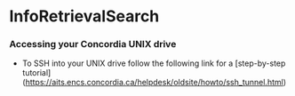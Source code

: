 # InfoRetrievalSearch

### Accessing your Concordia UNIX drive
 * To SSH into your UNIX drive follow the following link for a [step-by-step tutorial] (https://aits.encs.concordia.ca/helpdesk/oldsite/howto/ssh_tunnel.html)
